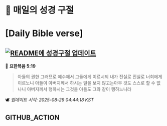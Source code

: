 # 🙏 매일의 성경 구절
# [Daily Bible verse]
## [![README에 성경구절 업데이트](https://github.com/DONGSUKA/first_test/actions/workflows/update-readme-bible.yml/badge.svg)](https://github.com/DONGSUKA/first_test/actions/workflows/update-readme-bible.yml)
<!-- START_BIBLE_VERSE -->
📖 **요한복음 5:19**
> 아들의 권한 그러므로 예수께서 그들에게 이르시되 내가 진실로 진실로 너희에게 이르노니 아들이 아버지께서 하시는 일을 보지 않고는아무 것도 스스로 할 수 없나니 아버지께서 행하시는 그것을 아들도 그와 같이 행하느니라

🕊️ _업데이트 시각: 2025-08-29 04:44:18 KST_
  <!-- END_BIBLE_VERSE -->
## GITHUB_ACTION
